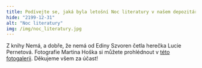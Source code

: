```yaml
---
title: Podívejte se, jaká byla letošní Noc literatury v našem depozitáři v Brandýse
hide: "2199-12-31"
alt: "Noc literatury"
img: /img/noc_literatury.jpg
---
```


Z knihy Nemá, a dobře, že nemá od Ediny Szvoren četla herečka Lucie Pernetová.
Fotografie Martina Hoška si můžete prohlédnout v [této
fotogalerii](https://www.flickr.com/photos/145636261@N02/albums/72157719913418648).
Děkujeme všem za účast!
